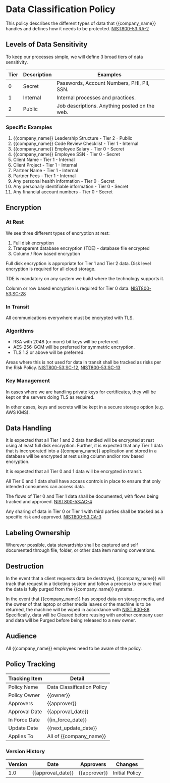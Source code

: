 # Data Classification Policy

This policy describes the different types of data that {{company_name}} handles and defines how it needs to be protected.
[NIST800-53:RA-2](https://nvd.nist.gov/800-53/Rev4/control/RA-2)

## Levels of Data Sensitivity

To keep our processes simple, we will define 3 broad tiers of data sensitivity.

| Tier | Description | Examples |
| -----|-------------|----------|
| 0 | Secret | Passwords, Account Numbers, PHI, PII, SSN.  |
| 1 | Internal | Internal processes and practices. |
| 2 | Public | Job descriptions. Anything posted on the web. |

### Specific Examples

1. {{company_name}} Leadership Structure - Tier 2 - Public
1. {{company_name}} Code Review Checklist - Tier 1 - Internal
1. {{company_name}} Employee Salary - Tier 0 - Secret
1. {{company_name}} Employee SSN - Tier 0 - Secret
1. Client Name - Tier 1 - Internal
1. Client Project - Tier 1 - Internal
1. Partner Name - Tier 1 - Internal
1. Partner Fees - Tier 1 - Internal
1. Any personal health information - Tier 0 - Secret
1. Any personally identifiable information - Tier 0 - Secret
1. Any financial account numbers - Tier 0 - Secret

## Encryption

### At Rest

We see three different types of encryption at rest:

1. Full disk encryption
1. Transparent database encryption (TDE) - database file encrypted
1. Column / Row based encryption

Full disk encryption is appropriate for Tier 1 and Tier 2 data.  Disk level encryption is required for all cloud storage.

TDE is mandatory on any system we build where the technology supports it.

Column or row based encryption is required for Tier 0 data.
[NIST800-53:SC-28](https://nvd.nist.gov/800-53/Rev4/control/SC-28)

### In Transit

All communications everywhere must be encrypted with TLS.

### Algorithms

* RSA with 2048 (or more) bit keys will be preferred.
* AES-256-GCM will be preferred for symmetric encryption.
* TLS 1.2 or above will be preferred.

Areas where this is not used for data in transit shall be tracked as risks per the Risk Policy.
[NIST800-53:SC-12](https://nvd.nist.gov/800-53/Rev4/control/SC-12), [NIST800-53:SC-13](https://nvd.nist.gov/800-53/Rev4/control/SC-13)

### Key Management

In cases where we are handling private keys for certificates, they will be kept on the servers doing TLS as required.

In other cases, keys and secrets will be kept in a secure storage option (e.g. AWS KMS).

## Data Handling

It is expected that all Tier 1 and 2 data handled will be encrypted at rest using at least full disk encryption.
Further, it is expected that any Tier 1 data that is incorporated into a {{company_name}} application and stored in
a database will be encrypted at rest using column and/or row based encryption.

It is expected that all Tier 0 and 1 data will be encrypted in transit.

All Tier 0 and 1 data shall have access controls in place to ensure that only intended consumers can access data.

The flows of Tier 0 and Tier 1 data shall be documented, with flows being tracked and approved.
[NIST800-53:AC-4](https://nvd.nist.gov/800-53/Rev4/control/AC-4)

Any sharing of data in Tier 0 or Tier 1 with third parties shall be tracked as a specific risk and approved.
[NIST800-53:CA-3](https://nvd.nist.gov/800-53/Rev4/control/CA-3)

## Labeling Ownership

Wherever possible, data stewardship shall be captured and self documented through file, folder, or other data
item naming conventions.

## Destruction

In the event that a client requests data be destroyed, {{company_name}} will track that request in a ticketing
system and follow a process to ensure that the data is fully purged from the {{company_name}} systems.

In the event that {{company_name}} has scoped data on storage media, and the owner of that laptop or other media
leaves or the machine is to be returned, the machine will be wiped in accordance with
[NIST 800-88](https://nvlpubs.nist.gov/nistpubs/SpecialPublications/NIST.SP.800-88r1.pdf). Specifically, data will
be Cleared before reusing with another company user and data will be Purged before being released to a new owner.

## Audience

All {{company_name}} employees need to be aware of the policy.

## Policy Tracking

| Tracking Item   | Detail |
|-----------------|--------|
| Policy Name     | Data Classification Policy |
| Policy Owner    | {{owner}} |
| Approvers       | {{approver}} |
| Approval Date   | {{approval_date}} |
| In Force Date   | {{in_force_date}} |
| Update Date     | {{next_update_date}} |
| Applies To      | All of {{company_name}} |

### Version History

| Version | Date | Approvers | Changes |
|--|--|--|--|
| 1.0 | {{approval_date}} | {{approver}} | Initial Policy |
